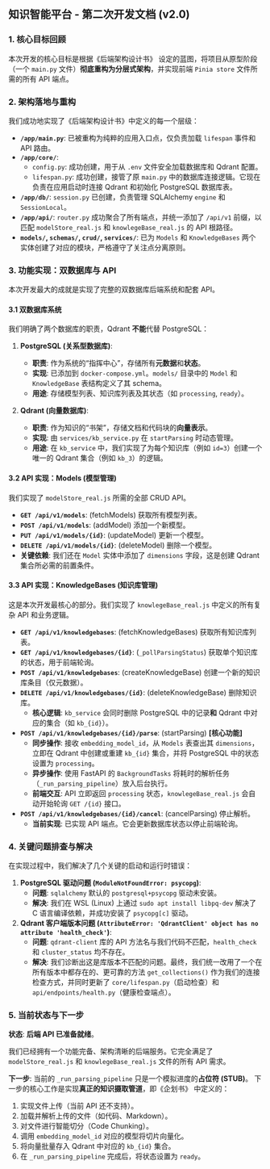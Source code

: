 ## **知识智能平台 - 第二次开发文档 (v2.0)**

### 1. 核心目标回顾

本次开发的核心目标是根据《后端架构设计书》 设定的蓝图，将项目从原型阶段（一个 `main.py` 文件）**彻底重构为分层式架构**，并实现前端 `Pinia store` 文件所需的所有 API 端点。

### 2. 架构落地与重构

我们成功地实现了《后端架构设计书》中定义的每一个层级：

* **`/app/main.py`**: 已被重构为纯粹的应用入口点，仅负责加载 `lifespan` 事件和 API 路由。
* **`/app/core/`**:
    * `config.py`: 成功创建，用于从 `.env` 文件安全加载数据库和 Qdrant 配置。
    * `lifespan.py`: 成功创建，接管了原 `main.py` 中的数据库连接逻辑。它现在负责在应用启动时连接 Qdrant 和初始化 PostgreSQL 数据库表。
* **`/app/db/`**: `session.py` 已创建，负责管理 SQLAlchemy `engine` 和 `SessionLocal`。
* **`/app/api/`**: `router.py` 成功聚合了所有端点，并统一添加了 `/api/v1` 前缀，以匹配 `modelStore_real.js` 和 `knowlegeBase_real.js` 的 API 根路径。
* **`models/`, `schemas/`, `crud/`, `services/`**: 已为 `Models` 和 `KnowledgeBases` 两个实体创建了对应的模块，严格遵守了关注点分离原则。

### 3. 功能实现：双数据库与 API

本次开发最大的成就是实现了完整的双数据库后端系统和配套 API。

#### 3.1 双数据库系统

我们明确了两个数据库的职责，Qdrant **不能**代替 PostgreSQL：

1.  **PostgreSQL (关系型数据库)**:
    * **职责**: 作为系统的“指挥中心”，存储所有**元数据**和**状态**。
    * **实现**: 已添加到 `docker-compose.yml`。`models/` 目录中的 `Model` 和 `KnowledgeBase` 表结构定义了其 schema。
    * **用途**: 存储模型列表、知识库列表及其状态（如 `processing`, `ready`）。

2.  **Qdrant (向量数据库)**:
    * **职责**: 作为知识的“书架”，存储文档和代码块的**向量表示**。
    * **实现**: 由 `services/kb_service.py` 在 `startParsing` 时动态管理。
    * **用途**: 在 `kb_service` 中，我们实现了为每个知识库（例如 `id=3`）创建一个唯一的 Qdrant 集合（例如 `kb_3`）的逻辑。

#### 3.2 API 实现：Models (模型管理)

我们实现了 `modelStore_real.js` 所需的全部 CRUD API。

* **`GET /api/v1/models`**: (fetchModels) 获取所有模型列表。
* **`POST /api/v1/models`**: (addModel) 添加一个新模型。
* **`PUT /api/v1/models/{id}`**: (updateModel) 更新一个模型。
* **`DELETE /api/v1/models/{id}`**: (deleteModel) 删除一个模型。
* **关键依赖**: 我们还在 `Model` 实体中添加了 `dimensions` 字段，这是创建 Qdrant 集合所必需的前置条件。

#### 3.3 API 实现：KnowledgeBases (知识库管理)

这是本次开发最核心的部分。我们实现了 `knowlegeBase_real.js` 中定义的所有复杂 API 和业务逻辑。

* **`GET /api/v1/knowledgebases`**: (fetchKnowledgeBases) 获取所有知识库列表。
* **`GET /api/v1/knowledgebases/{id}`**: (`_pollParsingStatus`) 获取单个知识库的状态，用于前端轮询。
* **`POST /api/v1/knowledgebases`**: (createKnowledgeBase) 创建一个新的知识库条目（仅元数据）。
* **`DELETE /api/v1/knowledgebases/{id}`**: (deleteKnowledgeBase) 删除知识库。
    * **核心逻辑**: `kb_service` 会同时删除 PostgreSQL 中的记录**和** Qdrant 中对应的集合（如 `kb_{id}`）。
* **`POST /api/v1/knowledgebases/{id}/parse`**: (startParsing) **[核心功能]**
    * **同步操作**: 接收 `embedding_model_id`，从 `Models` 表查出其 `dimensions`，立即在 Qdrant 中创建或重建 `kb_{id}` 集合，并将 PostgreSQL 中的状态设置为 `processing`。
    * **异步操作**: 使用 FastAPI 的 `BackgroundTasks` 将耗时的解析任务（`_run_parsing_pipeline`）放入后台执行。
    * **前端交互**: API 立即返回 `processing` 状态，`knowlegeBase_real.js` 会自动开始轮询 `GET /{id}` 接口。
* **`POST /api/v1/knowledgebases/{id}/cancel`**: (cancelParsing) 停止解析。
    * **当前实现**: 已实现 API 端点。它会更新数据库状态以停止前端轮询。

### 4. 关键问题排查与解决

在实现过程中，我们解决了几个关键的启动和运行时错误：

1.  **PostgreSQL 驱动问题 (`ModuleNotFoundError: psycopg`)**:
    * **问题**: `sqlalchemy` 默认的 `postgresql+psycopg` 驱动未安装。
    * **解决**: 我们在 WSL (Linux) 上通过 `sudo apt install libpq-dev` 解决了 C 语言编译依赖，并成功安装了 `psycopg[c]` 驱动。
2.  **Qdrant 客户端版本问题 (`AttributeError: 'QdrantClient' object has no attribute 'health_check'`)**:
    * **问题**: `qdrant-client` 库的 API 方法名与我们代码不匹配，`health_check` 和 `cluster_status` 均不存在。
    * **解决**: 我们诊断出这是库版本不匹配的问题。最终，我们统一改用了一个在所有版本中都存在的、更可靠的方法 `get_collections()` 作为我们的连接检查方式，并同时更新了 `core/lifespan.py`（启动检查）和 `api/endpoints/health.py`（健康检查端点）。

### 5. 当前状态与下一步

**状态**: **后端 API 已准备就绪**。

我们已经拥有一个功能完备、架构清晰的后端服务。它完全满足了 `modelStore_real.js` 和 `knowlegeBase_real.js` 文件的所有 API 需求。

**下一步**:
当前的 `_run_parsing_pipeline` 只是一个模拟进度的**占位符 (STUB)**。
下一步的核心工作是实现**真正的知识摄取管道**，即《企划书》 中定义的：
1.  实现文件上传（当前 API 还不支持）。
2.  加载并解析上传的文件（如代码、Markdown）。
3.  对文件进行智能切分（Code Chunking）。
4.  调用 `embedding_model_id` 对应的模型将切片向量化。
5.  将向量批量存入 Qdrant 中对应的 `kb_{id}` 集合。
6.  在 `_run_parsing_pipeline` 完成后，将状态设置为 `ready`。